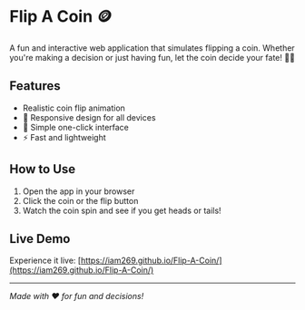 # Flip A Coin 🪙

A fun and interactive web application that simulates flipping a coin. Whether you're making a decision or just having fun, let the coin decide your fate! 🎲🤞

## Features
-  Realistic coin flip animation
- 📱 Responsive design for all devices
- 🎯 Simple one-click interface
- ⚡ Fast and lightweight

## How to Use
1. Open the app in your browser
2. Click the coin or the flip button
3. Watch the coin spin and see if you get heads or tails!

## Live Demo
Experience it live: [https://iam269.github.io/Flip-A-Coin/](https://iam269.github.io/Flip-A-Coin/)

---

*Made with ❤️ for fun and decisions!*